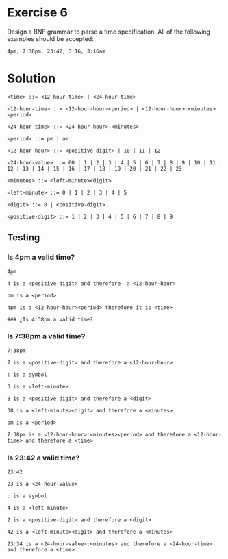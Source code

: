 
# Exercise 6 

Design a BNF grammar to parse a time specification. All of the
following examples should be accepted:

`4pm, 7:38pm, 23:42, 3:16, 3:16am`

# Solution

```
<time> ::= <12-hour-time> | <24-hour-time>

<12-hour-time> ::= <12-hour-hour><period> | <12-hour-hour>:<minutes><period>

<24-hour-time> ::= <24-hour-hour>:<minutes>

<period> ::= pm | am

<12-hour-hour> ::= <positive-digit> | 10 | 11 | 12

<24-hour-value> ::= 00 | 1 | 2 | 3 | 4 | 5 | 6 | 7 | 8 | 9 | 10 | 11 | 12 | 13 | 14 | 15 | 16 | 17 | 18 | 19 | 20 | 21 | 22 | 23

<minutes> ::= <left-minute><digit> 

<left-minute> ::= 0 | 1 | 2 | 3 | 4 | 5 

<digit> ::= 0 | <positive-digit>

<positive-digit> ::= 1 | 2 | 3 | 4 | 5 | 6 | 7 | 8 | 9

```

## Testing

### Is 4pm a valid time?

```
4pm

4 is a <positive-digit> and therefore  a <12-hour-hour>

pm is a <period>

4pm is a <12-hour-hour><period> therefore it is <time>

### ¿Is 4:38pm a valid time?
```

### Is 7:38pm a valid time?
```
7:38pm

7 is a <positive-digit> and therefore a <12-hour-hour>

: is a symbol

3 is a <left-minute>

8 is a <positive-digit> and therefore a <digit> 

38 is a <left-minute><digit> and therefore a <minutes>

pm is a <period>

7:38pm is a <12-hour-hour>:<minutes><period> and therefore a <12-hour-time> and therefore a <time>
```

### Is 23:42 a valid time?

```
23:42

23 is a <24-hour-value>

: is a symbol

4 is a <left-minute>

2 is a <positive-digit> and therefore a <digit>

42 is a <left-minute><digit> and therefore a <minutes>

23:34 is a <24-hour-value>:<minutes> and therefore a <24-hour-time> and therefore a <time>
```






















